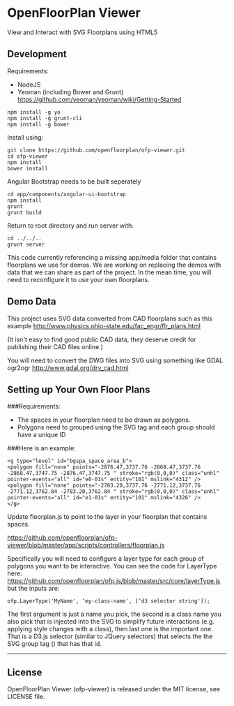 # OpenFloorPlan Viewer

View and Interact with SVG Floorplans using HTML5


## Development

Requirements:

 - NodeJS
 - Yeoman (including Bower and Grunt) https://github.com/yeoman/yeoman/wiki/Getting-Started


```
npm install -g yo
npm install -g grunt-cli
npm install -g bower
```


Install using:

```
git clone https://github.com/openfloorplan/ofp-viewer.git
cd ofp-viewer
npm install
bower install
```

Angular Bootstrap needs to be built seperately

```
cd app/components/angular-ui-bootstrap
npm install
grunt
grunt build
```


Return to root directory and run server with:

    cd ../../..
    grunt server

This code currently referencing a missing app/media folder that contains floorplans we use for demos.
We are working on replacing the demos with data that we can share as part of the project.
In the mean time, you will need to reconfigure it to use your own floorplans.

## Demo Data

This project uses SVG data converted from CAD floorplans such as this example http://www.physics.ohio-state.edu/fac_engr/flr_plans.html

(It isn't easy to find good public CAD data, they deserve credit for publishing their CAD files online.)

You will need to convert the DWG files into SVG using something like GDAL ogr2ogr http://www.gdal.org/drv_cad.html


## Setting up Your Own Floor Plans

###Requirements:

* The spaces in your floorplan need to be drawn as polygons.
* Polygons need to grouped using the SVG <g> tag and each group should have a unique ID

###Here is an example:

```
<g type="level" id="bgspa_space_area_b">
<polygon fill="none" points="-2876.47,3737.76 -2868.47,3737.76 -2868.47,3747.75 -2876.47,3747.75 " stroke="rgb(0,0,0)" class="unhl"  pointer-events="all" id="e0-01s" entity="101" mslink="4312" />
<polygon fill="none" points="-2783.20,3737.76 -2771.12,3737.76 -2771.12,3762.84 -2783.20,3762.84 " stroke="rgb(0,0,0)" class="unhl"  pointer-events="all" id="e1-01s" entity="101" mslink="4326" />
</g> 
```

Update floorplan.js to point to the layer in your floorplan that contains spaces. 

https://github.com/openfloorplan/ofp-viewer/blob/master/app/scripts/controllers/floorplan.js

Specifically you will need to configure a layer type for each group of polygons you want to be interactive. You can see the code for LayerType here: https://github.com/openfloorplan/ofp.js/blob/master/src/core/layerType.js but the inputs are:

```
ofp.LayerType('MyName', ‘my-class-name', [‘d3 selector string']);
```

The first argument is just a name you pick, the second is a class name you also pick that is injected into the SVG to simplify future interactions (e.g. applying style changes with a class), then last one is the important one. That is a D3.js selector (similar to JQuery selectors) that selects the the SVG group tag (<g>) that has that id. 

----------------


## License

OpenFloorPlan Viewer (ofp-viewer) is released under the MIT license, see LICENSE file.

